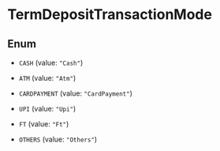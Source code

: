 

# TermDepositTransactionMode

## Enum


* `CASH` (value: `"Cash"`)

* `ATM` (value: `"Atm"`)

* `CARDPAYMENT` (value: `"CardPayment"`)

* `UPI` (value: `"Upi"`)

* `FT` (value: `"Ft"`)

* `OTHERS` (value: `"Others"`)



